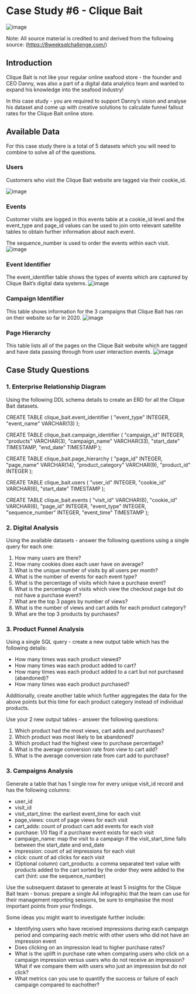 # Case Study #6 - Clique Bait

![image](https://github.com/KG-GitHubRepo/SQL-Projects/assets/95182287/26b43986-6993-4529-a72f-0d8a3c6c70b9)

Note: All source material is credited to and derived from the following source: (https://8weeksqlchallenge.com/)

## Introduction

Clique Bait is not like your regular online seafood store - the founder and CEO Danny, was also a part of a digital data analytics team and wanted to expand his knowledge into the seafood industry!

In this case study - you are required to support Danny’s vision and analyse his dataset and come up with creative solutions to calculate funnel fallout rates for the Clique Bait online store.

## Available Data

For this case study there is a total of 5 datasets which you will need to combine to solve all of the questions.

### Users

Customers who visit the Clique Bait website are tagged via their cookie_id.

![image](https://github.com/KG-GitHubRepo/SQL-Projects/assets/95182287/72efa7e7-400a-4820-bb5f-cced7e9a29a9)

### Events

Customer visits are logged in this events table at a cookie_id level and the event_type and page_id values can be used to join onto relevant satellite tables to obtain further information about each event.

The sequence_number is used to order the events within each visit.
![image](https://github.com/KG-GitHubRepo/SQL-Projects/assets/95182287/c69d978a-3226-406b-9910-1fefd472d597)

### Event Identifier

The event_identifier table shows the types of events which are captured by Clique Bait’s digital data systems.
![image](https://github.com/KG-GitHubRepo/SQL-Projects/assets/95182287/a685aea7-287e-4c61-9fd5-edd8360ccac2)

### Campaign Identifier

This table shows information for the 3 campaigns that Clique Bait has ran on their website so far in 2020.
![image](https://github.com/KG-GitHubRepo/SQL-Projects/assets/95182287/457c2273-a49b-4c21-bab1-de3c3ad386cb)

### Page Hierarchy

This table lists all of the pages on the Clique Bait website which are tagged and have data passing through from user interaction events.
![image](https://github.com/KG-GitHubRepo/SQL-Projects/assets/95182287/23e08b27-743d-4184-90dd-c2afa1548e16)

## Case Study Questions

### 1. Enterprise Relationship Diagram
Using the following DDL schema details to create an ERD for all the Clique Bait datasets.

CREATE TABLE clique_bait.event_identifier (
  "event_type" INTEGER,
  "event_name" VARCHAR(13)
);

CREATE TABLE clique_bait.campaign_identifier (
  "campaign_id" INTEGER,
  "products" VARCHAR(3),
  "campaign_name" VARCHAR(33),
  "start_date" TIMESTAMP,
  "end_date" TIMESTAMP
);

CREATE TABLE clique_bait.page_hierarchy (
  "page_id" INTEGER,
  "page_name" VARCHAR(14),
  "product_category" VARCHAR(9),
  "product_id" INTEGER
);

CREATE TABLE clique_bait.users (
  "user_id" INTEGER,
  "cookie_id" VARCHAR(6),
  "start_date" TIMESTAMP
);

CREATE TABLE clique_bait.events (
  "visit_id" VARCHAR(6),
  "cookie_id" VARCHAR(6),
  "page_id" INTEGER,
  "event_type" INTEGER,
  "sequence_number" INTEGER,
  "event_time" TIMESTAMP
);

### 2. Digital Analysis
   
Using the available datasets - answer the following questions using a single query for each one:

1. How many users are there?
2. How many cookies does each user have on average?
3. What is the unique number of visits by all users per month?
4. What is the number of events for each event type?
5. What is the percentage of visits which have a purchase event?
6. What is the percentage of visits which view the checkout page but do not have a purchase event?
7. What are the top 3 pages by number of views?
8. What is the number of views and cart adds for each product category?
9. What are the top 3 products by purchases?


### 3. Product Funnel Analysis

Using a single SQL query - create a new output table which has the following details:

* How many times was each product viewed?
* How many times was each product added to cart?
* How many times was each product added to a cart but not purchased (abandoned)?
* How many times was each product purchased?
  
Additionally, create another table which further aggregates the data for the above points but this time for each product category instead of individual products.

Use your 2 new output tables - answer the following questions:

1. Which product had the most views, cart adds and purchases?
2. Which product was most likely to be abandoned?
3. Which product had the highest view to purchase percentage?
4. What is the average conversion rate from view to cart add?
5. What is the average conversion rate from cart add to purchase?

   
### 3. Campaigns Analysis

Generate a table that has 1 single row for every unique visit_id record and has the following columns:

* user_id
* visit_id
* visit_start_time: the earliest event_time for each visit
* page_views: count of page views for each visit
* cart_adds: count of product cart add events for each visit
* purchase: 1/0 flag if a purchase event exists for each visit
* campaign_name: map the visit to a campaign if the visit_start_time falls between the start_date and end_date
* impression: count of ad impressions for each visit
* click: count of ad clicks for each visit
* (Optional column) cart_products: a comma separated text value with products added to the cart sorted by the order they were added to the cart (hint: use the sequence_number)
  
Use the subsequent dataset to generate at least 5 insights for the Clique Bait team - bonus: prepare a single A4 infographic that the team can use for their management reporting sessions, be sure to emphasise the most important points from your findings.

Some ideas you might want to investigate further include:

* Identifying users who have received impressions during each campaign period and comparing each metric with other users who did not have an impression event
* Does clicking on an impression lead to higher purchase rates?
* What is the uplift in purchase rate when comparing users who click on a campaign impression versus users who do not receive an impression? What if we compare them with users who just an impression but do not click?
* What metrics can you use to quantify the success or failure of each campaign compared to eachother?

